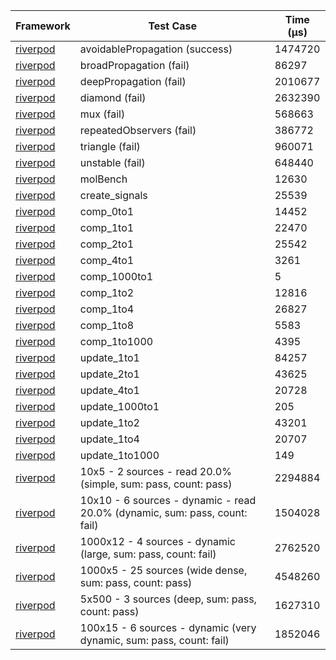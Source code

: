 | Framework | Test Case | Time (μs) |
| --- | --- | --- |
| [riverpod](https://github.com/rrousselGit/riverpod) | avoidablePropagation (success) | 1474720 |
| [riverpod](https://github.com/rrousselGit/riverpod) | broadPropagation (fail) | 86297 |
| [riverpod](https://github.com/rrousselGit/riverpod) | deepPropagation (fail) | 2010677 |
| [riverpod](https://github.com/rrousselGit/riverpod) | diamond (fail) | 2632390 |
| [riverpod](https://github.com/rrousselGit/riverpod) | mux (fail) | 568663 |
| [riverpod](https://github.com/rrousselGit/riverpod) | repeatedObservers (fail) | 386772 |
| [riverpod](https://github.com/rrousselGit/riverpod) | triangle (fail) | 960071 |
| [riverpod](https://github.com/rrousselGit/riverpod) | unstable (fail) | 648440 |
| [riverpod](https://github.com/rrousselGit/riverpod) | molBench | 12630 |
| [riverpod](https://github.com/rrousselGit/riverpod) | create_signals | 25539 |
| [riverpod](https://github.com/rrousselGit/riverpod) | comp_0to1 | 14452 |
| [riverpod](https://github.com/rrousselGit/riverpod) | comp_1to1 | 22470 |
| [riverpod](https://github.com/rrousselGit/riverpod) | comp_2to1 | 25542 |
| [riverpod](https://github.com/rrousselGit/riverpod) | comp_4to1 | 3261 |
| [riverpod](https://github.com/rrousselGit/riverpod) | comp_1000to1 | 5 |
| [riverpod](https://github.com/rrousselGit/riverpod) | comp_1to2 | 12816 |
| [riverpod](https://github.com/rrousselGit/riverpod) | comp_1to4 | 26827 |
| [riverpod](https://github.com/rrousselGit/riverpod) | comp_1to8 | 5583 |
| [riverpod](https://github.com/rrousselGit/riverpod) | comp_1to1000 | 4395 |
| [riverpod](https://github.com/rrousselGit/riverpod) | update_1to1 | 84257 |
| [riverpod](https://github.com/rrousselGit/riverpod) | update_2to1 | 43625 |
| [riverpod](https://github.com/rrousselGit/riverpod) | update_4to1 | 20728 |
| [riverpod](https://github.com/rrousselGit/riverpod) | update_1000to1 | 205 |
| [riverpod](https://github.com/rrousselGit/riverpod) | update_1to2 | 43201 |
| [riverpod](https://github.com/rrousselGit/riverpod) | update_1to4 | 20707 |
| [riverpod](https://github.com/rrousselGit/riverpod) | update_1to1000 | 149 |
| [riverpod](https://github.com/rrousselGit/riverpod) | 10x5 - 2 sources - read 20.0% (simple, sum: pass, count: pass) | 2294884 |
| [riverpod](https://github.com/rrousselGit/riverpod) | 10x10 - 6 sources - dynamic - read 20.0% (dynamic, sum: pass, count: fail) | 1504028 |
| [riverpod](https://github.com/rrousselGit/riverpod) | 1000x12 - 4 sources - dynamic (large, sum: pass, count: fail) | 2762520 |
| [riverpod](https://github.com/rrousselGit/riverpod) | 1000x5 - 25 sources (wide dense, sum: pass, count: pass) | 4548260 |
| [riverpod](https://github.com/rrousselGit/riverpod) | 5x500 - 3 sources (deep, sum: pass, count: pass) | 1627310 |
| [riverpod](https://github.com/rrousselGit/riverpod) | 100x15 - 6 sources - dynamic (very dynamic, sum: pass, count: fail) | 1852046 |

